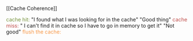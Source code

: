 


[[Cache Coherence]]

<font color="#76923c">cache hit:</font>
	"I found what I was looking for in the cache"
	"Good thing"
<font color="#c0504d">cache miss:</font>
	" I can't find it in cache so I have to go in memory to get it"
	"Not good"
<font color="#f79646">flush the cache:</font>
